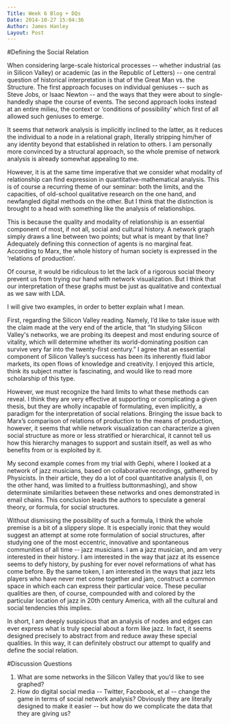 ```yaml
---
Title: Week 6 Blog + DQs
Date: 2014-10-27 15:04:36
Author: James Hanley
Layout: Post
---
```


#Defining the Social Relation

When considering large-scale historical processes -- whether industrial (as in Silicon Valley) or academic (as in the Republic of Letters) -- one central question of historical interpretation is that of the Great Man vs. the Structure. The first approach focuses on individual geniuses -- such as Steve Jobs, or Isaac Newton -- and the ways that they were about to single-handedly shape the course of events. The second approach looks instead at an entire milieu, the context or ‘conditions of possibility’ which first of all allowed such geniuses to emerge.

It seems that network analysis is implicitly inclined to the latter, as it reduces the individual to a node in a relational graph, literally stripping him/her of any identity beyond that established in relation to others. I am personally more convinced by a structural approach, so the whole premise of network analysis is already somewhat appealing to me.

However, it is at the same time imperative that we consider what modality of relationship can find expression in quantitative-mathematical analysis. This is of course a recurring theme of our seminar: both the limits, and the capacities, of old-school qualitative research on the one hand, and newfangled digital methods on the other. But I think that the distinction is brought to a head with something like the analysis of relationships.

This is because the quality and modality of relationship is an essential component of most, if not all, social and cultural history. A network graph simply draws a line between two points; but what is meant by that line? Adequately defining this connection of agents is no marginal feat. According to Marx, the whole history of human society is expressed in the ‘relations of production’.

Of course, it would be ridiculous to let the lack of a rigorous social theory prevent us from trying our hand with network visualization. But I think that our interpretation of these graphs must be just as qualitative and contextual as we saw with LDA.

I will give two examples, in order to better explain what I mean.

First, regarding the Silicon Valley reading. Namely, I’d like to take issue with the claim made at the very end of the article, that “In studying Silicon Valley's networks, we are probing its deepest and most enduring source of vitality, which will determine whether its world-dominating position can survive very far into the twenty-first century.” I agree that an essential component of Silicon Valley’s success has been its inherently fluid labor markets, its open flows of knowledge and creativity. I enjoyed this article, think its subject matter is fascinating, and would like to read more scholarship of this type.

However, we must recognize the hard limits to what these methods can reveal. I think they are very effective at supporting or complicating a given thesis, but they are wholly incapable of formulating, even implicitly, a paradigm for the interpretation of social relations. Bringing the issue back to Marx’s comparison of relations of production to the means of production, however, it seems that while network visualization can characterize a given social structure as more or less stratified or hierarchical, it cannot tell us how this hierarchy manages to support and sustain itself, as well as who benefits from or is exploited by it. 

My second example comes from my trial with Gephi, where I looked at a network of jazz musicians, based on collaborative recordings, gathered by Physicists. In their article, they do a lot of cool quantitative analysis (I, on the other hand, was limited to a fruitless buttonmashing), and show determinate similarities between these networks and ones demonstrated in email chains. This conclusion leads the authors to speculate a general theory, or formula, for social structures.

Without dismissing the possibility of such a formula, I think the whole premise is a bit of a slippery slope. It is especially ironic that they would suggest an attempt at some rote formulation of social structures, after studying one of the most eccentric, innovative and spontaneous communities of all time -- jazz musicians. I am a jazz musician, and am very interested in their history. I am interested in the way that jazz at its essence seems to defy history, by pushing for ever novel reformations of what has come before. By the same token, I am interested in the ways that jazz lets players who have never met come together and jam, construct a common space in which each can express their particular voice. These peculiar qualities are then, of course, compounded with and colored by the particular location of jazz in 20th century America, with all the cultural and social tendencies this implies.

In short, I am deeply suspicious that an analysis of nodes and edges can ever express what is truly special about a form like jazz. In fact, it seems designed precisely to abstract from and reduce away these special qualities. In this way, it can definitely obstruct our attempt to qualify and define the social relation.


#Discussion Questions

1. What are some networks in the Silicon Valley that you’d like to see graphed?
2. How do digital social media -- Twitter, Facebook, et al -- change the game in terms of social network analysis? Obviously they are literally designed to make it easier -- but how do we complicate the data that they are giving us?
